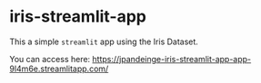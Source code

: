 # iris-streamlit-app

This a simple `streamlit` app using the Iris Dataset.

You can access here: https://jpandeinge-iris-streamlit-app-app-9l4m6e.streamlitapp.com/
